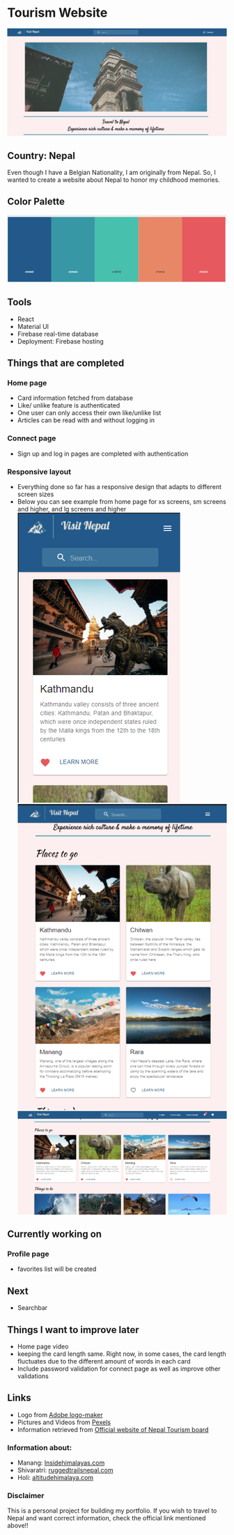 # Tourism Website
[![Tourism Website](./tourism/src/Components/readmePic/tourismWebsite.png)](https://np-project-33535.web.app/)
## Country: Nepal
Even though I have a Belgian Nationality, I am originally from Nepal. So, I wanted to create a website about Nepal to honor my childhood memories. 
## Color Palette
 ![color palette](./tourism/src/Components/readmePic/colorPalette.png)
## Tools
- React 
- Material UI
- Firebase real-time database
- Deployment: Firebase hosting

## Things that are completed
### Home page
- Card information fetched from database
- Like/ unlike feature is authenticated
- One user can only access their own like/unlike list
- Articles can be read with and without logging in 
### Connect page
- Sign up and log in pages are completed with authentication
### Responsive layout
- Everything done so far has a responsive design that adapts to different screen sizes
- Below you can see example from home page for xs screens, sm screens and higher, and lg screens and higher
![xs screens](./tourism/src/Components/readmePic/xs.png)
![sm screens and higher](./tourism/src/Components/readmePic/sm.png)
![sm screens and higher](./tourism/src/Components/readmePic/lg.png)


## Currently working on
### Profile page
- favorites list will be created
## Next 
- Searchbar
## Things I want to improve later
- Home page video
- keeping the card length same. Right now, in some cases, the card length fluctuates due to the different amount of words in each card
- Include password validation for connect page as well as improve other validations
## Links
- Logo from [Adobe logo-maker](https://express.adobe.com/express-apps/logo-maker/) 
- Pictures and Videos from [Pexels](https://www.pexels.com/)
- Information retrieved from [Official website of Nepal Tourism board](https://ntb.gov.np/)
### Information about: 
- Manang: [Insidehimalayas.com](https://www.insidehimalayas.com/why-you-need-visit-manang/)
- Shivaratri: [ruggedtrailsnepal.com](https://www.ruggedtrailsnepal.com/blog/shivaratri-in-nepal)
- Holi: [altitudehimalaya.com](https://www.altitudehimalaya.com/blog/holi-festival-in-nepal) 
### Disclaimer
This is a personal project for building my portfolio. If you wish to travel to Nepal and want correct information, check the official link mentioned above!!
